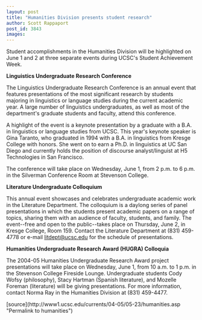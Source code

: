 ```yaml
---
layout: post
title: "Humanities Division presents student research"
author: Scott Rappaport
post_id: 3843
images:
---
```


<a name="content" id="content"></a>
<p>
  Student accomplishments in the Humanities Division will be highlighted on June 1 and 2 at three separate events during UCSC's Student Achievement Week.
</p>
<p>
  <b>Linguistics Undergraduate Research Conference</b>
</p>
<p>
  The Linguistics Undergraduate Research Conference is an annual event that features presentations of the most significant research by students majoring in linguistics or language studies during the current academic year. A large number of linguistics undergraduates, as well as most of the department's graduate students and faculty, attend this conference.<br>
</p>
<p>
  A highlight of the event is a keynote presentation by a graduate with a B.A. in linguistics or language studies from UCSC. This year's keynote speaker is Gina Taranto, who graduated in 1994 with a B.A. in linguistics from Kresge College with honors. She went on to earn a Ph.D. in linguistics at UC San Diego and currently holds the position of discourse analyst/linguist at H5 Technologies in San Francisco.<br>
</p>
<p>
  The conference will take place on Wednesday, June 1, from 2 p.m. to 6 p.m. in the Silverman Conference Room at Stevenson College.<br>
</p>
<p>
  <b>Literature Undergraduate Colloquium</b><br>
</p>
<p>
  This annual event showcases and celebrates undergraduate academic work in the Literature Department. The colloquium is a daylong series of panel presentations in which the students present academic papers on a range of topics, sharing them with an audience of faculty, students, and family. The event--free and open to the public--takes place on Thursday, June 2, in Kresge College, Room 159. Contact the Literature Department at (831) 459-4778 or e-mail <a href="mailto:litdept@ucsc.edu">litdept@ucsc.edu</a> for the schedule of presentations.
</p>
<p>
  <b>Humanities Undergraduate Research Award (HUGRA) Colloquia</b><br>
</p>
<p>
  The 2004-05 Humanities Undergraduate Research Award project presentations will take place on Wednesday, June 1, from 10 a.m. to 1 p.m. in the Stevenson College Fireside Lounge. Undergraduate students Cody Wofsy (philosophy), Stacy Hartman (Spanish literature), and Mozelle Foreman (literature) will be giving presentations. For more information, contact Norma Ray in the Humanities Division at (831) 459-4477.<br>
</p>
[source](http://www1.ucsc.edu/currents/04-05/05-23/humanities.asp "Permalink to humanities")
